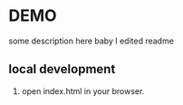 # DEMO

some description here baby
I edited readme

## local development

1. open index.html in your browser.
